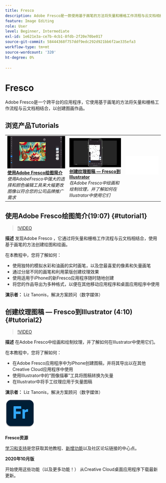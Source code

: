 ```yaml
---
title: Fresco
description: Adobe Fresco是一款使用基于画笔的方法将矢量和栅格工作流程与云文档相结合的跨平台绘图和绘画应用程序
feature: Image Editing
role: User
level: Beginner, Intermediate
exl-id: 1e621e3a-ce7b-4cb1-8fdb-2f20e70be017
source-git-commit: 58444368f757ddf9edc292d921bb6f2ae335efa3
workflow-type: tm+mt
source-wordcount: '320'
ht-degree: 0%

---
```


# Fresco

Adobe Fresco是一个跨平台的应用程序，它使用基于画笔的方法将矢量和栅格工作流程与云文档相结合，以创建图画作品。

## 浏览产品Tutorials

<table style="table-layout:fixed">
<tr>
 <td>
   <a href="fresco.md#tutorial1">
      <img alt="使用Adobe Fresco绘图简介" src="../assets/fresco_drawingPaintingIntro_tanonis_thumbnail.jpg" />
   </a>
    <div>
   <a href="fresco.md#tutorial1"><strong>使用Adobe Fresco绘图简介</strong></a>
    </div>
    <em>使用AdobeFresco中强大的选择和颜色编辑工具来大幅更改图像以符合您的公司品牌推广需求</em>
    <br>
  </td>
  <td>
   <a href="fresco.md#tutorial2">
      <img alt="创建纹理图稿 — Fresco到Illustrator" src="../assets/fresco_textureToVector_tanonis_thumbnail.jpg" />
   </a>
    <div>
   <a href="fresco.md#tutorial2"><strong>创建纹理图稿 — Fresco到Illustrator</strong></a>
    </div>
    <em>在Adobe Fresco中绘画和绘制纹理，并了解如何在Illustrator中使用它们</em>
    <br>
  </td>
  <td>
    <img alt="间隔物" src="../assets/Whitespacer.png" />
    <div>
    <br>
  </td>
</tr>
</table>

## 使用Adobe Fresco绘图简介(19:07) {#tutorial1}

>[!VIDEO](https://video.tv.adobe.com/v/326946?hidetitle=true)

**描述**
发现Adobe Fresco ，它通过将矢量和栅格工作流程与云文档相结合，使用基于画笔的方法创建绘图和绘画。

在本教程中，您将了解如何：
* 使用独特的模拟水彩和油画的实时画笔，以及您最喜爱的像素和矢量画笔
* 通过分层不同的画笔和利用蒙版创建纹理效果
* 使用适用于iPhone的新Fresco应用程序随时随地创建
* 将您的作品导出为多种格式，以便在其他移动应用程序和桌面应用程序中使用

**演示者：**
Liz Tanonis，解决方案顾问（数字媒体）

## 创建纹理图稿 — Fresco到Illustrator (4:10) {#tutorial2}

>[!VIDEO](https://video.tv.adobe.com/v/326947?hidetitle=true)

**描述**
在Adobe Fresco中绘画和绘制纹理，并了解如何在Illustrator中使用它们。

在本教程中，您将了解如何：
* 在Adobe Fresco应用程序中为iPhone创建图稿，并将其导出以在其他Creative Cloud应用程序中使用
* 使用Illustrator中的“图像描摹”工具将图稿转换为矢量
* 在Illustrator中将手工纹理应用于矢量图稿

**演示者：**
Liz Tanonis，解决方案顾问（数字媒体）

![Fresco徽标](../assets/fr_appicon_96.png)

**Fresco资源**

[学习和支持](https://helpx.adobe.com/cn/support/adobe-fresco.html)是您获取其他教程、[新增功能](https://helpx.adobe.com/cn/fresco/using/whats-new.html)以及社区论坛链接的中心点。

**2020年10月版**

开始使用这些功能（以及更多功能！） 从Creative Cloud桌面应用程序下载最新更新。
